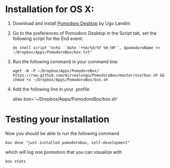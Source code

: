 # Installation for OS X:

1. Download and install [Pomodoro Desktop](http://mac.majorgeeks.com/files/details/pomodoro_desktop.html) by Ugo Landini
2. Go to the preferences of Pomodoro Desktop in the Script tab, set the following script for the End event:

    ```
    do shell script "echo  `date '+%m/%d/%Y %H:%M'`, $pomodoroName >> ~/Dropbox/Apps/PomodoroBox/box.txt" 
    ```

3. Run the following command in your command line:

    ```
    wget -N -P ~/Dropbox/Apps/PomodoroBox/ https://raw.github.com/mircealungu/PomodoroBox/master/osx/box.sh && chmod +x ~/Dropbox/Apps/PomodoroBox/box.sh
    ```

4. Add the following line in your .profile 

    alias box='~/Dropbox/Apps/PomodoroBox/box.sh'


# Testing your installation

Now you should be able to run the following command

    box done "just installed pomodorobox, self-development"
    
which will log one pomodoro that you can visualize with

    box stats
